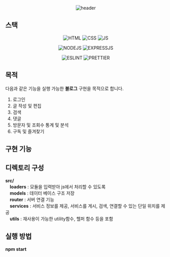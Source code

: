 <div align="center">
  
![header](https://capsule-render.vercel.app/api?text=expressTest&animation=fadeIn)

</div> 

## 스택
<div align="center">

![HTML](https://img.shields.io/badge/HTML5-E34F26?style=for-the-badge&logo=html5&logoColor=white)
![CSS](https://img.shields.io/badge/CSS-239120?&style=for-the-badge&logo=css3&logoColor=white)
![JS](https://img.shields.io/badge/JavaScript-F7DF1E?style=for-the-badge&logo=JavaScript&logoColor=white) 

![NODEJS](https://img.shields.io/badge/Node.js-43853D?style=for-the-badge&logo=node.js&logoColor=white)
![EXPRESSJS](https://img.shields.io/badge/Express.js-404D59?style=for-the-badge&logo=express)

![ESLINT](https://img.shields.io/badge/eslint-3A33D1?style=for-the-badge&logo=eslint&logoColor=white)
![PRETTIER](https://img.shields.io/badge/prettier-1A2C34?style=for-the-badge&logo=prettier&logoColor=F7BA3E)
</div>

## 목적
다음과 같은 기능을 실행 가능한 **블로그** 구현을 목적으로 합니다.
1. 로그인
2. 글 작성 및 편집
3. 검색
4. 댓글
5. 방문자 및 조회수 통계 및 분석 
6. 구독 및 즐겨찾기

## 구현 기능


## 디렉토리 구성  
**src/**   
　**loaders** : 모듈을 입력받아 js에서 처리할 수 있도록  
　**models** : 데이터 베이스 구조 저장  
　**router** : 서버 연결 기능  
　**services** : 서비스 정보를 제공, 서비스를 게시, 검색, 연결할  수 있는 단일 위치를 제공  
　**utils** : 재사용이 가능한 utility함수, 헬퍼 함수 등을 포함

## 실행 방법
**npm start**
